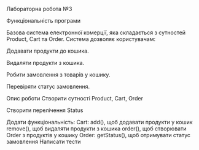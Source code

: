 Лабораторна робота №3

Функціональність програми

Базова система електронної комерції, яка складається з сутностей Product, Cart та Order. Система дозволяє користувачам:

Додавати продукти до кошика.

Видаляти продукти з кошика.

Робити замовлення з товарів у кошику.

Перевіряти статус замовлення.


Опис роботи
Створити сутності Product, Cart, Order

Створити перелічення Status

Додати функціональність:
Cart:
add(), щоб додавати продукти у кошик
remove(), щоб видаляти продукти з кошика
order(), щоб створювати Order з продуктів у кошику
Order:
getStatus(), щоб отримувати статус замовлення
Написати тести
